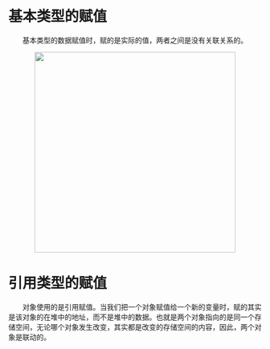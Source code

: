 # 基本类型的赋值
　　基本类型的数据赋值时，赋的是实际的值，两者之间是没有关联关系的。
  <div align=center>
  <img src="https://github.com/TanYJie/Technology-Stack-Interview-Experience/blob/master/JavaScript/image/%E5%9F%BA%E6%9C%AC%E7%B1%BB%E5%9E%8B%E8%B5%8B%E5%80%BC.png" width="400px"/>
  </div>
  
# 引用类型的赋值
　　对象使用的是引用赋值。当我们把一个对象赋值给一个新的变量时，赋的其实是该对象的在堆中的地址，而不是堆中的数据。也就是两个对象指向的是同一个存储空间，无论哪个对象发生改变，其实都是改变的存储空间的内容，因此，两个对象是联动的。
